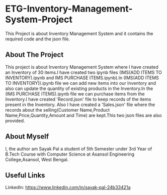 # ETG-Inventory-Management-System-Project
This Project is about Inventory Management System and it contains the required code and the json file.

## About The Project
This project is about Inventory Management System where I have created an Inventory of 30 items.I have created two ipynb files (IMS(ADD ITEMS TO INVENTORY).ipynb
and IMS PURCHASE ITEMS.ipynb).In (IMS(ADD ITEMS TO INVENTORY)).ipynb file we can add new items into our Inventory and also can update the quantity of existing products
in the Inventory.In the (IMS PURCHASE ITEMS).ipynb file we can purchase items from the Inventory.I have created 'Record.json' file to keep records of the items present 
in the Inventory. Also I have created a 'Sales.json' file where the records about the selling(Customer Name,Product Name,Price,Quantity,Amount and Time) are kept.This two
json files are also provided.

## About Myself
I, the author am Sayak Pal a student of 5th Semester under 3rd Year of B.Tech Course with Computer Science at Asansol Engineering College,Asansol, West Bengal.

## Useful Links
LinkedIn: https://www.linkedin.com/in/sayak-pal-24b33421a



